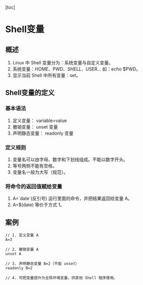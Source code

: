 [toc]

# Shell变量

## 概述

1. Linux 中 Shell 变量分为：系统变量与自定义变量。
2. 系统变量：$HOME、$PWD、$SHELL、$USER...
   如：echo $PWD。
3. 显示当前 Shell 中所有变量：set。

## Shell变量的定义

### 基本语法

1. 定义变量：
   variable=value
2. 撤销变量：
   unset 变量
3. 声明静态变量：
   readonly 变量

### 定义规则

1. 变量名可以由字母、数字和下划线组成。不能以数字开头。
2. 等号两侧不能有空格。
3. 变量名一般为大写（规范）。

### 将命令的返回值赋给变量

1. A=\`date\`(反引号)
   运行里面的命令，并把结果返回给变量 A。
2. A=$(date)
   等价于方式 1。

## 案例

~~~
// 1. 定义变量 A
A=3

// 2. 撤销变量 A
unset A

// 3. 声明静态变量 B=2（不能 unset）
readonly B=2

// 4. 可把变量提升为全局环境变量，供其他 Shell 程序使用。

~~~

